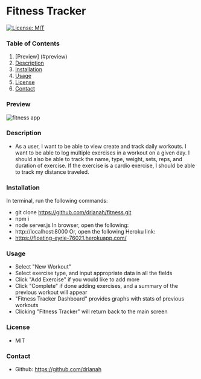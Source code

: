 # Fitness Tracker

  [![License: MIT](https://img.shields.io/badge/License-MIT-yellow.svg)](https://opensource.org/licenses/MIT)

  ### Table of Contents 
  1. [Preview] (#preview)
  2. [Description](#description)
  3. [Installation](#installation)
  4. [Usage](#usage)
  5. [License](#license)
  6. [Contact](#contact)

  ### Preview
  ![fitness app](/assets/fitness.gif)

  ### Description

  * As a user, I want to be able to view create and track daily workouts. I want to be able to log multiple exercises in a workout on a given day. I should also be able to track the name, type, weight, sets, reps, and duration of exercise. If the exercise is a cardio exercise, I should be able to track my distance traveled.

  ### Installation

  In terminal, run the following commands: 
  * git clone https://github.com/drlanah/fitness.git
  * npm i
  * node server.js
  In browser, open the following:
  * http://localhost:8000
  Or, open the following Heroku link:
  * https://floating-eyrie-76021.herokuapp.com/

  ### Usage
  * Select "New Workout"
  * Select exercise type, and input appropriate data in all the fields
  * Click "Add Exercise" if you would like to add more
  * Click "Complete" if done adding exercises, and a summary of the previous workout will appear
  * "Fitness Tracker Dashboard" provides graphs with stats of previous workouts
  * Clicking "Fitness Tracker" will return back to the main screen

  ### License
  * MIT

  ### Contact
  * Github: https://github.com/drlanah